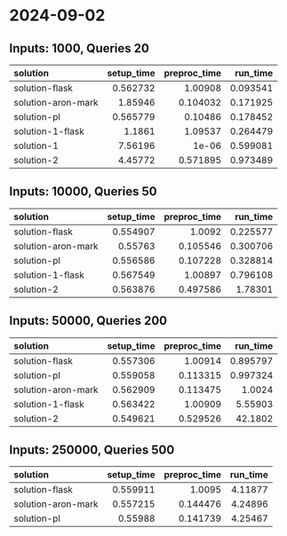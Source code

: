# 2024-09-02

## Inputs: 1000, Queries 20

| solution           |   setup_time |   preproc_time |   run_time |
|:-------------------|-------------:|---------------:|-----------:|
| solution-flask     |     0.562732 |       1.00908  |   0.093541 |
| solution-aron-mark |     1.85946  |       0.104032 |   0.171925 |
| solution-pl        |     0.565779 |       0.10486  |   0.178452 |
| solution-1-flask   |     1.1861   |       1.09537  |   0.264479 |
| solution-1         |     7.56196  |       1e-06    |   0.599081 |
| solution-2         |     4.45772  |       0.571895 |   0.973489 |

## Inputs: 10000, Queries 50

| solution           |   setup_time |   preproc_time |   run_time |
|:-------------------|-------------:|---------------:|-----------:|
| solution-flask     |     0.554907 |       1.0092   |   0.225577 |
| solution-aron-mark |     0.55763  |       0.105546 |   0.300706 |
| solution-pl        |     0.556586 |       0.107228 |   0.328814 |
| solution-1-flask   |     0.567549 |       1.00897  |   0.796108 |
| solution-2         |     0.563876 |       0.497586 |   1.78301  |

## Inputs: 50000, Queries 200

| solution           |   setup_time |   preproc_time |   run_time |
|:-------------------|-------------:|---------------:|-----------:|
| solution-flask     |     0.557306 |       1.00914  |   0.895797 |
| solution-pl        |     0.559058 |       0.113315 |   0.997324 |
| solution-aron-mark |     0.562909 |       0.113475 |   1.0024   |
| solution-1-flask   |     0.563422 |       1.00909  |   5.55903  |
| solution-2         |     0.549621 |       0.529526 |  42.1802   |

## Inputs: 250000, Queries 500

| solution           |   setup_time |   preproc_time |   run_time |
|:-------------------|-------------:|---------------:|-----------:|
| solution-flask     |     0.559911 |       1.0095   |    4.11877 |
| solution-aron-mark |     0.557215 |       0.144476 |    4.24896 |
| solution-pl        |     0.55988  |       0.141739 |    4.25467 |
